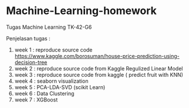 # Machine-Learning-homework

Tugas Machine Learning TK-42-G6

Penjelasan tugas :
1. week 1 : reproduce source code https://www.kaggle.com/borosuman/house-price-prediction-using-decision-tree
2. week 2 : reproduce source code from Kaggle Regulized Linear Model
3. week 3 : reproduce source code from kaggle ( predict fruit with KNN)
4. week 4 : seaborn visualization
5. week 5 : PCA-LDA-SVD (scikit Learn)
6. week 6 : Data Clustering
7. week 7 : XGBoost
